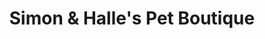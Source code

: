---
title: "Simon & Halle's Pet Boutique"
url: /lafayette/simon-and-halles-pet-boutique/
shop: pet grooming
---